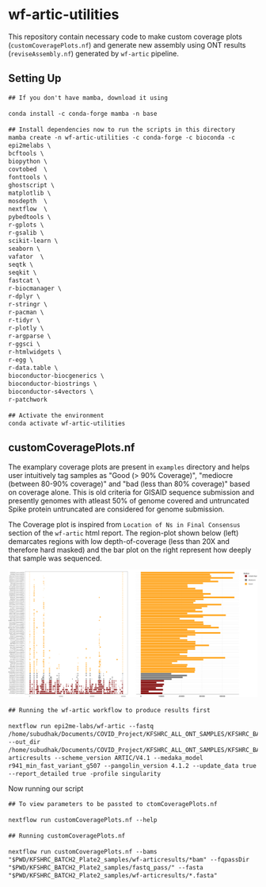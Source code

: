 # wf-artic-utilities

This repository contain necessary code to make custom coverage plots (`customCoveragePlots.nf`) and generate new assembly using ONT results (`reviseAssembly.nf`) generated by `wf-artic` pipeline. 

## Setting Up
```
## If you don't have mamba, download it using

conda install -c conda-forge mamba -n base

## Install dependencies now to run the scripts in this directory
mamba create -n wf-artic-utilities -c conda-forge -c bioconda -c epi2melabs \
bcftools \
biopython \
covtobed  \
fonttools \
ghostscript \
matplotlib \
mosdepth  \
nextflow  \
pybedtools \
r-gplots \
r-gsalib \
scikit-learn \
seaborn \
vafator  \
seqtk \
seqkit \
fastcat \
r-biocmanager \
r-dplyr \
r-stringr \
r-pacman \
r-tidyr \
r-plotly \
r-argparse \
r-ggsci \
r-htmlwidgets \
r-egg \
r-data.table \
bioconductor-biocgenerics \
bioconductor-biostrings \
bioconductor-s4vectors \
r-patchwork

## Activate the environment
conda activate wf-artic-utilities
```

## customCoveragePlots.nf

The examplary coverage plots are present in `examples` directory and helps user intuitively tag samples as "Good (> 90% Coverage)", "mediocre (between 80-90% coverage)" and "bad (less than 80% coverage)" based on coverage alone. This is old criteria for GISAID sequence submission and presently genomes with atleast 50% of genome covered and untruncated Spike protein untruncated are considered for genome submission.

The Coverage plot is inspired from `Location of Ns in Final Consensus` section of the `wf-artic` html report. The region-plot shown below (left) demarcates regions with low depth-of-coverage (less than 20X and therefore hard masked) and the bar plot on the right represent how deeply that sample was sequenced.

![Coverage Plot](examples/images/newplot.png)

```
## Running the wf-artic workflow to produce results first

nextflow run epi2me-labs/wf-artic --fastq /home/subudhak/Documents/COVID_Project/KFSHRC_ALL_ONT_SAMPLES/KFSHRC_BATCH2_Plate2_samples/fastq_pass/ --out_dir /home/subudhak/Documents/COVID_Project/KFSHRC_ALL_ONT_SAMPLES/KFSHRC_BATCH2_Plate2_samples/wf-articresults --scheme_version ARTIC/V4.1 --medaka_model r941_min_fast_variant_g507 --pangolin_version 4.1.2 --update_data true --report_detailed true -profile singularity

```
Now running our script
```
## To view parameters to be passted to ctomCoveragePlots.nf

nextflow run customCoveragePlots.nf --help

## Running customCoveragePlots.nf

nextflow run customCoveragePlots.nf --bams "$PWD/KFSHRC_BATCH2_Plate2_samples/wf-articresults/*bam" --fqpassDir "$PWD/KFSHRC_BATCH2_Plate2_samples/fastq_pass/" --fasta "$PWD/KFSHRC_BATCH2_Plate2_samples/wf-articresults/*.fasta" 

```
